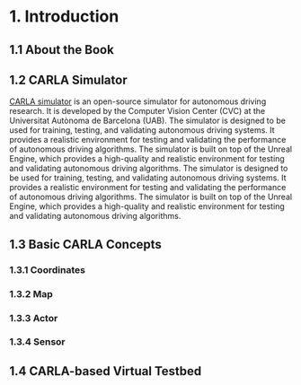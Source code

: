# 1. Introduction

## 1.1 About the Book

## 1.2 CARLA Simulator

[CARLA simulator](https://github.com/carla-simulator/carla) is an open-source simulator for autonomous driving research. It is developed by the Computer Vision Center (CVC) at the Universitat Autònoma de Barcelona (UAB). The simulator is designed to be used for training, testing, and validating autonomous driving systems. It provides a realistic environment for testing and validating the performance of autonomous driving algorithms. The simulator is built on top of the Unreal Engine, which provides a high-quality and realistic environment for testing and validating autonomous driving algorithms. The simulator is designed to be used for training, testing, and validating autonomous driving systems. It provides a realistic environment for testing and validating the performance of autonomous driving algorithms. The simulator is built on top of the Unreal Engine, which provides a high-quality and realistic environment for testing and validating autonomous driving algorithms.

## 1.3 Basic CARLA Concepts

### 1.3.1 Coordinates

### 1.3.2 Map

### 1.3.3 Actor

### 1.3.4 Sensor


## 1.4 CARLA-based Virtual Testbed

